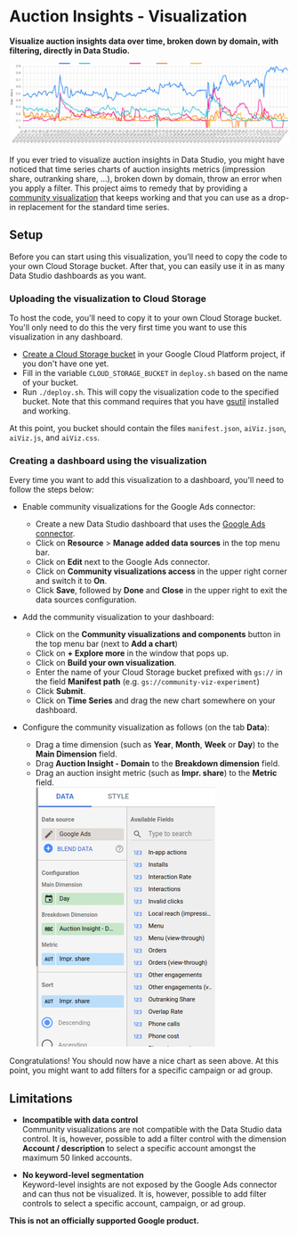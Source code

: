# Auction Insights - Visualization

__Visualize auction insights data over time, broken down by domain, with filtering, directly in Data Studio.__

![Example time-series](docs/result.png)

If you ever tried to visualize auction insights in Data Studio, you might have noticed that time series charts of auction insights metrics (impression share, outranking share, ...), broken down by domain, throw an error when you apply a filter.
This project aims to remedy that by providing a [community visualization](https://developers.google.com/datastudio/visualization) that keeps working and that you can use as a drop-in replacement for the standard time series.


## Setup

Before you can start using this visualization, you'll need to copy the code to your own Cloud Storage bucket.
After that, you can easily use it in as many Data Studio dashboards as you want.


### Uploading the visualization to Cloud Storage

To host the code, you'll need to copy it to your own Cloud Storage bucket.
You'll only need to do this the very first time you want to use this visualization in any dashboard.

  - [Create a Cloud Storage bucket](https://cloud.google.com/storage/docs/creating-buckets) in your Google Cloud Platform project, if you don't have one yet.
  - Fill in the variable `CLOUD_STORAGE_BUCKET` in `deploy.sh` based on the name of your bucket.
  - Run `./deploy.sh`. This will copy the visualization code to the specified bucket.
    Note that this command requires that you have [gsutil](https://cloud.google.com/storage/docs/gsutil) installed and working.
    
At this point, you bucket should contain the files `manifest.json`, `aiViz.json`, `aiViz.js`,  and `aiViz.css`.


### Creating a dashboard using the visualization

Every time you want to add this visualization to a dashboard, you'll need to follow the steps below:

  - Enable community visualizations for the Google Ads connector:
    - Create a new Data Studio dashboard that uses the [Google Ads connector](https://support.google.com/datastudio/answer/7020275?hl=en).
    - Click on __Resource__ > __Manage added data sources__ in the top menu bar.
    - Click on __Edit__ next to the Google Ads connector.
    - Click on __Community visualizations access__ in the upper right corner and switch it to __On__.
    - Click __Save__, followed by __Done__ and __Close__ in the upper right to exit the data sources configuration.

  - Add the community visualization to your dashboard:
    - Click on the __Community visualizations and components__ button in the top menu bar (next to __Add a chart__)
    - Click on __+ Explore more__ in the window that pops up.
    - Click on __Build your own visualization__.
    - Enter the name of your Cloud Storage bucket prefixed with `gs://` in the field __Manifest path__ (e.g. `gs://community-viz-experiment`) 
    - Click __Submit__.
    - Click on __Time Series__ and drag the new chart somewhere on your dashboard.
    
  - Configure the community visualization as follows (on the tab __Data__):
    - Drag a time dimension (such as __Year__, __Month__, __Week__ or __Day__) to the __Main Dimension__ field.
    - Drag __Auction Insight - Domain__ to the __Breakdown dimension__ field.
    - Drag an auction insight metric (such as __Impr. share__) to the __Metric__ field.  
      ![Configuration pane](docs/configuration-pane.png)

Congratulations! You should now have a nice chart as seen above.
At this point, you might want to add filters for a specific campaign or ad group.


## Limitations

  - __Incompatible with data control__  
    Community visualizations are not compatible with the Data Studio data control.
    It is, however, possible to add a filter control with the dimension __Account / description__ to select a specific account amongst the maximum 50 linked accounts.
    
  - __No keyword-level segmentation__  
    Keyword-level insights are not exposed by the Google Ads connector and can thus not be visualized.
    It is, however, possible to add filter controls to select a specific account, campaign, or ad group.
    
    
__This is not an officially supported Google product.__
